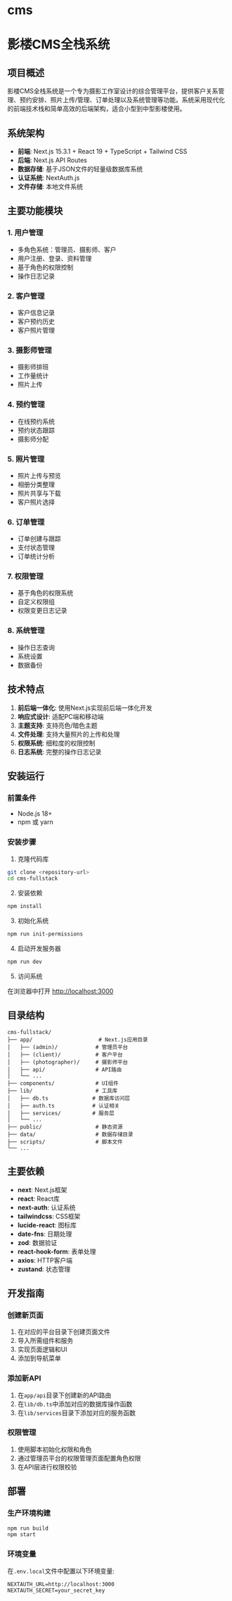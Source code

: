 # cms
# 影楼CMS全栈系统

## 项目概述

影楼CMS全栈系统是一个专为摄影工作室设计的综合管理平台，提供客户关系管理、预约安排、照片上传/管理、订单处理以及系统管理等功能。系统采用现代化的前端技术栈和简单高效的后端架构，适合小型到中型影楼使用。

## 系统架构

- **前端**: Next.js 15.3.1 + React 19 + TypeScript + Tailwind CSS
- **后端**: Next.js API Routes
- **数据存储**: 基于JSON文件的轻量级数据库系统
- **认证系统**: NextAuth.js
- **文件存储**: 本地文件系统

## 主要功能模块

### 1. 用户管理

- 多角色系统：管理员、摄影师、客户
- 用户注册、登录、资料管理
- 基于角色的权限控制
- 操作日志记录

### 2. 客户管理

- 客户信息记录
- 客户预约历史
- 客户照片管理

### 3. 摄影师管理

- 摄影师排班
- 工作量统计
- 照片上传

### 4. 预约管理

- 在线预约系统
- 预约状态跟踪
- 摄影师分配

### 5. 照片管理

- 照片上传与预览
- 相册分类整理
- 照片共享与下载
- 客户照片选择

### 6. 订单管理

- 订单创建与跟踪
- 支付状态管理
- 订单统计分析

### 7. 权限管理

- 基于角色的权限系统
- 自定义权限组
- 权限变更日志记录

### 8. 系统管理

- 操作日志查询
- 系统设置
- 数据备份

## 技术特点

1. **前后端一体化**: 使用Next.js实现前后端一体化开发
2. **响应式设计**: 适配PC端和移动端
3. **主题支持**: 支持亮色/暗色主题
4. **文件处理**: 支持大量照片的上传和处理
5. **权限系统**: 细粒度的权限控制
6. **日志系统**: 完整的操作日志记录

## 安装运行

### 前置条件

- Node.js 18+
- npm 或 yarn

### 安装步骤

1. 克隆代码库

```bash
git clone <repository-url>
cd cms-fullstack
```

2. 安装依赖

```bash
npm install
```

3. 初始化系统

```bash
npm run init-permissions
```

4. 启动开发服务器

```bash
npm run dev
```

5. 访问系统

在浏览器中打开 [http://localhost:3000](http://localhost:3000)

## 目录结构

```
cms-fullstack/
├── app/                     # Next.js应用目录
│   ├── (admin)/            # 管理员平台
│   ├── (client)/           # 客户平台
│   ├── (photographer)/     # 摄影师平台
│   ├── api/                # API路由
│   └── ...
├── components/             # UI组件
├── lib/                    # 工具库
│   ├── db.ts              # 数据库访问层
│   ├── auth.ts            # 认证相关
│   ├── services/          # 服务层
│   └── ...
├── public/                 # 静态资源
├── data/                   # 数据存储目录
├── scripts/                # 脚本文件
└── ...
```

## 主要依赖

- **next**: Next.js框架
- **react**: React库
- **next-auth**: 认证系统
- **tailwindcss**: CSS框架
- **lucide-react**: 图标库
- **date-fns**: 日期处理
- **zod**: 数据验证
- **react-hook-form**: 表单处理
- **axios**: HTTP客户端
- **zustand**: 状态管理

## 开发指南

### 创建新页面

1. 在对应的平台目录下创建页面文件
2. 导入所需组件和服务
3. 实现页面逻辑和UI
4. 添加到导航菜单

### 添加新API

1. 在`app/api`目录下创建新的API路由
2. 在`lib/db.ts`中添加对应的数据库操作函数
3. 在`lib/services`目录下添加对应的服务函数

### 权限管理

1. 使用脚本初始化权限和角色
2. 通过管理员平台的权限管理页面配置角色权限
3. 在API层进行权限校验

## 部署

### 生产环境构建

```bash
npm run build
npm start
```

### 环境变量

在`.env.local`文件中配置以下环境变量:

```
NEXTAUTH_URL=http://localhost:3000
NEXTAUTH_SECRET=your_secret_key
```


